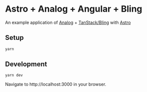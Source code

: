# Astro + Analog + Angular + Bling

An example application of [Analog](https://analogjs.org) + [TanStack/Bling](https://github.com/tanstack/bling) with [Astro](https://astro.build)

## Setup

```sh
yarn
```

## Development

```
yarn dev
```

Navigate to http://localhost:3000 in your browser.
